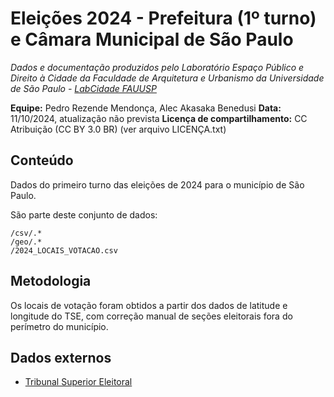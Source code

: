 Eleições 2024 - Prefeitura (1º turno) e Câmara Municipal de São Paulo
============
*Dados e documentação produzidos pelo Laboratório Espaço Público e Direito à Cidade da Faculdade de Arquitetura e Urbanismo da Universidade de São Paulo - [LabCidade FAUUSP](http://www.labcidade.fau.usp.br/)*

**Equipe:** Pedro Rezende Mendonça, Alec Akasaka Benedusi
**Data:** 11/10/2024, atualização não prevista
**Licença de compartilhamento:** CC Atribuição (CC BY 3.0 BR) (ver arquivo LICENÇA.txt)

## Conteúdo
Dados do primeiro turno das eleições de 2024 para o município de São Paulo.

São parte deste conjunto de dados:

    /csv/.*
    /geo/.*
    /2024_LOCAIS_VOTACAO.csv

## Metodologia
Os locais de votação foram obtidos a partir dos dados de latitude e longitude do TSE, com correção manual de seções eleitorais fora do perímetro do município.

## Dados externos
- [Tribunal Superior Eleitoral](http://www.tse.jus.br/eleicoes/estatisticas/repositorio-de-dados-eleitorais-1/repositorio-de-dados-eleitorais)
